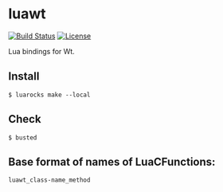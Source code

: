 # luawt

[![Build Status][build-status]][travis]
[![License][license]](LICENSE)

Lua bindings for Wt.

## Install

`$ luarocks make --local`

## Check

`$ busted`

## Base format of names of LuaCFunctions:
`luawt_class-name_method`

[license]: https://img.shields.io/badge/License-GPL2-brightgreen.png
[travis]: https://travis-ci.org/LuaAndC/luawt
[build-status]: https://travis-ci.org/LuaAndC/luawt.png?branch=master
